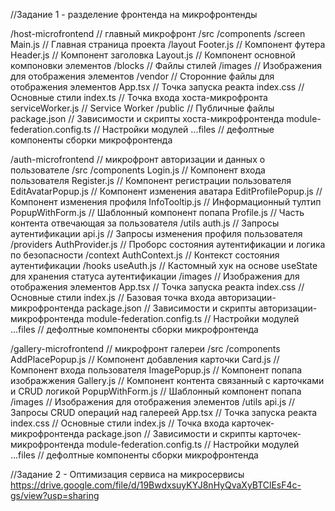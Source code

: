 //Задание 1 - разделение фронтенда на микрофронтенды

/host-microfrontend          // главный микрофронт
  /src
    /components
      /screen
        Main.js				       // Главная страница проекта
      /layout
        Footer.js 			     // Компонент футера
        Header.js            // Компонент заголовка
        Layout.js            // Компонент основной компоновки элементов
	  /blocks                  // Файлы стилей
    /images                  // Изображения для отображения элементов
    /vendor                  // Сторонние файлы для отображения элементов
    App.tsx                  // Точка запуска реакта
    index.css                // Основные стили
    index.ts                 // Точка входа хоста-микрофронта
    serviceWorker.js         // Service Worker
	/public                    // Публичные файлы
  package.json               // Зависимости и скрипты хоста-микрофронтенда
  module-federation.config.ts // Настройки модулей
  ...files                   // дефолтные компоненты сборки микрофронтенда

/auth-microfrontend          // микрофронт авторизации и данных о пользователе
  /src
    /components
      Login.js               // Компонент входа пользователя
      Register.js            // Компонент регистрации пользователя
      EditAvatarPopup.js     // Компонент изменения аватара
      EditProfilePopup.js    // Компонент изменения профиля
	    InfoTooltip.js		     // Информационный тултип
	    PopupWithForm.js		   // Шаблонный компонент попапа
	    Profile.js		         // Часть контента отвечающая за пользователя
    /utils
      auth.js                // Запросы аутентификации
      api.js                 // Запросы изменения профиля пользователя
    /providers
      AuthProvider.js        // Проборс состояния аутентификации и логика по безопасности
    /context
      AuthContext.js         // Контекст состояния аутентификации
    /hooks
      useAuth.js        	   // Кастомный хук на основе useState для хранения статуса аутентификации
    /images                  // Изображения для отображения элементов
    App.tsx                  // Точка запуска реакта
    index.css                // Основные стили
    index.js                 // Базовая точка входа авторизации-микрофронтенда
  package.json               // Зависимости и скрипты авторизации-микрофронтенда
  module-federation.config.ts // Настройки модулей
  ...files                   // дефолтные компоненты сборки микрофронтенда

/gallery-microfrontend       // микрофронт галереи
  /src
    /components
      AddPlacePopup.js       // Компонент добавления карточки
      Card.js                // Компонент входа пользователя
      ImagePopup.js          // Компонент попапа изображжения
      Gallery.js             // Компонент контента связанный с карточками и CRUD логикой
	    PopupWithForm.js       // Шаблонный компонент попапа
    /images                  // Изображения для отображения элементов
    /utils
      api.js                 // Запросы CRUD операций над галереей
    App.tsx                  // Точка запуска реакта
    index.css                // Основные стили
    index.js                 // Точка входа карточек-микрофронтенда
  package.json               // Зависимости и скрипты карточек-микрофронтенда
  module-federation.config.ts // Настройки модулей
  ...files                   // дефолтные компоненты сборки микрофронтенда
  

//Задание 2 - Оптимизация сервиса на микросервисы
https://drive.google.com/file/d/19BwdxsuyKYJ8nHyQvaXyBTClEsF4c-gs/view?usp=sharing